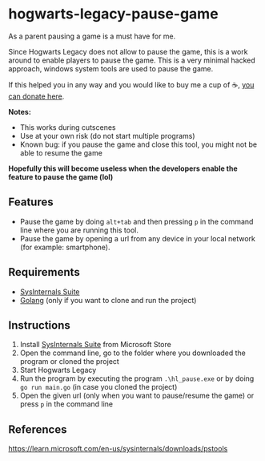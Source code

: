 # hogwarts-legacy-pause-game

As a parent pausing a game is a must have for me.

Since Hogwarts Legacy does not allow to pause the game, this is a work around to enable players to pause the game. This is a very minimal hacked approach, windows system tools are used to pause the game.

If this helped you in any way and you would like to buy me a cup of ☕, [you can donate here](https://www.paypal.com/donate/?hosted_button_id=M29WRLEENT5MA).

**Notes:**

* This works during cutscenes
* Use at your own risk (do not start multiple programs)
* Known bug: if you pause the game and close this tool, you might not be able to resume the game

**Hopefully this will become useless when the developers enable the feature to pause the game (lol)**

## Features

* Pause the game by doing `alt+tab` and then pressing `p` in the command line where you are running this tool.
* Pause the game by opening a url from any device in your local network (for example: smartphone).


## Requirements
* [SysInternals Suite](https://apps.microsoft.com/store/detail/sysinternals-suite/9P7KNL5RWT25?hl=pt-pt&gl=pt&rtc=1)
* [Golang](https://go.dev/dl/) (only if you want to clone and run the project)

## Instructions

1. Install [SysInternals Suite](https://apps.microsoft.com/store/detail/sysinternals-suite/9P7KNL5RWT25?hl=pt-pt&gl=pt&rtc=1) from Microsoft Store
2. Open the command line, go to the folder where you downloaded the program or cloned the project
3. Start Hogwarts Legacy 
4. Run the program by executing the program `.\hl_pause.exe` or by doing `go run main.go` (in case you cloned the project)
5. Open the given url (only when you want to pause/resume the game) or press `p` in the command line


## References

https://learn.microsoft.com/en-us/sysinternals/downloads/pstools